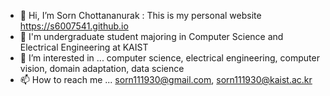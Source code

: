 - 👋 Hi, I’m Sorn Chottananurak : This is my personal website https://s6007541.github.io
- 🌱 I'm undergraduate student majoring in Computer Science and Electrical Engineering at KAIST
- 👀 I’m interested in ...  computer science, electrical engineering, computer vision, domain adaptation, data science
- 📫 How to reach me ... sorn111930@gmail.com, sorn111930@kaist.ac.kr

<!---
s6007541/s6007541 is a ✨ special ✨ repository because its `README.md` (this file) appears on your GitHub profile.
You can click the Preview link to take a look at your changes.
--->
